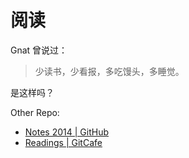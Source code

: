 阅读
====

Gnat 曾说过：

> 少读书，少看报，多吃馒头，多睡觉。

是这样吗？



Other Repo:

* [Notes 2014 | GitHub](https://github.com/district10/notes/tree/master/2014)
* [Readings | GitCafe](https://gitcafe.com/gnat/readings/tree/master/2014)

